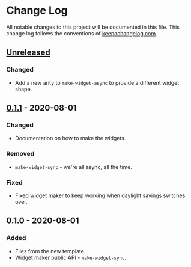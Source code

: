# Change Log
All notable changes to this project will be documented in this file. This change log follows the conventions of [keepachangelog.com](http://keepachangelog.com/).

## [Unreleased]
### Changed
- Add a new arity to `make-widget-async` to provide a different widget shape.

## [0.1.1] - 2020-08-01
### Changed
- Documentation on how to make the widgets.

### Removed
- `make-widget-sync` - we're all async, all the time.

### Fixed
- Fixed widget maker to keep working when daylight savings switches over.

## 0.1.0 - 2020-08-01
### Added
- Files from the new template.
- Widget maker public API - `make-widget-sync`.

[Unreleased]: https://github.com/your-name/pseudo-redux/compare/0.1.1...HEAD
[0.1.1]: https://github.com/your-name/pseudo-redux/compare/0.1.0...0.1.1
